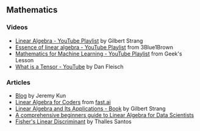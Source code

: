 ## Mathematics
### Videos
* [Linear Algebra - YouTube Playlist](https://www.youtube.com/watch?v=ZK3O402wf1c&list=PL49CF3715CB9EF31D) by Gilbert Strang
* [Essence of linear algebra - YouTube Playlist](https://www.youtube.com/playlist?list=PLZHQObOWTQDPD3MizzM2xVFitgF8hE_ab) from 3Blue1Brown
* [Mathematics for Machine Learning - YouTube Playlist](https://www.youtube.com/playlist?list=PLmAuaUS7wSOP-iTNDivR0ANKuTUhEzMe4) from Geek's Lesson
* [What is a Tensor - YouTube](https://www.youtube.com/watch?v=f5liqUk0ZTw) by Dan Fleisch

### Articles
* [Blog](https://jeremykun.com)  by Jeremy Kun
* [Linear Algebra for Coders](https://github.com/fastai/numerical-linear-algebra/blob/master/README.md) from [fast.ai](fast.ai)
* [Linear Algebra and Its Applications - Book](https://www.goodreads.com/book/show/179699.Linear_Algebra_and_Its_Applications) by Gilbert Strang
* [A comprehensive beginners guide to Linear Algebra for Data Scientists](https://www.analyticsvidhya.com/blog/2017/05/comprehensive-guide-to-linear-algebra/)
* [Fisher's Linear Discriminant](https://sthalles.github.io/fisher-linear-discriminant/) by Thalles Santos
